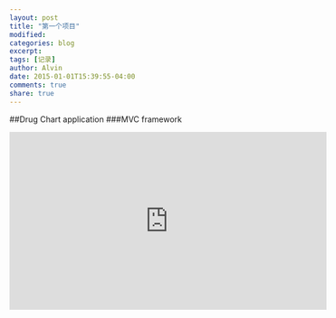 ```yaml
---
layout: post
title: "第一个项目"
modified:
categories: blog
excerpt:
tags: [记录]
author: Alvin
date: 2015-01-01T15:39:55-04:00
comments: true
share: true
---
```



##Drug Chart application
###MVC framework


<iframe width="560" height="315" src="http://www.bilibili.com/video/av819557/" frameborder="0"> </iframe>


<!-- 多说评论框 start -->
<div class="ds-thread" data-thread-key="hello world" data-title="hello world" ></div>
<!-- 多说评论框 end -->
<!-- 多说公共JS代码 start (一个网页只需插入一次) -->
<script type="text/javascript">
var duoshuoQuery = {short_name:"goaheadalvin"};
(function() {
var ds = document.createElement('script');
ds.type = 'text/javascript';ds.async = true;
ds.src = (document.location.protocol == 'https:' ? 'https:' : 'http:') + '//static.duoshuo.com/embed.js';
ds.charset = 'UTF-8';
(document.getElementsByTagName('head')[0] 
|| document.getElementsByTagName('body')[0]).appendChild(ds);
})();
</script>
<!-- 多说公共JS代码 end -->